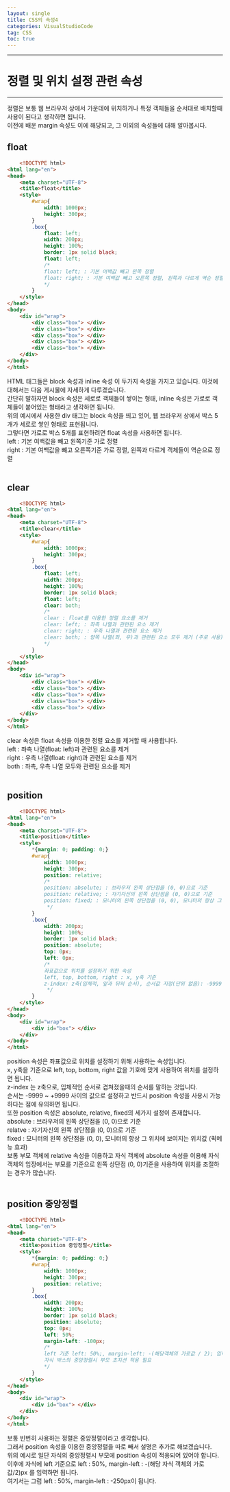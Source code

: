 ```yaml
---
layout: single
title: CSS의 속성4
categories: VisualStudioCode
tag: CSS
toc: true
---
```

___
# **정렬 및 위치 설정 관련 속성**
___
정렬은 보통 웹 브라우저 상에서 가운데에 위치하거나 특정 객체들을 순서대로 배치할때 사용이 된다고 생각하면 됩니다.<br/>
이전에 배운 margin 속성도 이에 해당되고, 그 이외의 속성들에 대해 알아봅시다.
## **float**
```html
    <!DOCTYPE html>
<html lang="en">
<head>
    <meta charset="UTF-8">
    <title>float</title>
    <style>
        #wrap{
            width: 1000px;
            height: 300px;
        }
        .box{
            float: left;
            width: 200px;
            height: 100%;
            border: 1px solid black;
            float: left;
            /* 
            float: left; : 기본 여백값 빼고 왼쪽 정렬
            float: right; : 기본 여백값 빼고 오른쪽 정렬, 왼쪽과 다르게 역순 정렬 
            */
        }
    </style>
</head>
<body>
    <div id="wrap">
        <div class="box"> </div>
        <div class="box"> </div>
        <div class="box"> </div>
        <div class="box"> </div>
        <div class="box"> </div>
    </div>
</body>
</html>
```
HTML 태그들은 block 속성과 inline 속성 이 두가지 속성을 가지고 있습니다. 이것에 대해서는 다음 게시물에 자세하게 다루겠습니다.<br/>
간단히 말하자면 block 속성은 세로로 객체들이 쌓이는 형태, inline 속성은 가로로 객체들이 붙어있는 형태라고 생각하면 됩니다.<br/>
위의 예시에서 사용한 div 태그는 block 속성을 띄고 있어, 웹 브라우저 상에서 박스 5개가 세로로 쌓인 형태로 표현됩니다.<br/>
그렇다면 가로로 박스 5개를 표현하려면 float 속성을 사용하면 됩니다.<br/>
left : 기본 여백값을 빼고 왼쪽기준 가로 정렬<br/>
right : 기본 여백값을 뺴고 오른쪽기준 가로 정렬, 왼쪽과 다르게 객체들이 역순으로 정렬
<br/><br/>

## **clear**
```html
    <!DOCTYPE html>
<html lang="en">
<head>
    <meta charset="UTF-8">
    <title>clear</title>
    <style>
        #wrap{
            width: 1000px;
            height: 300px;
        }
        .box{
            float: left;
            width: 200px;
            height: 100%;
            border: 1px solid black;
            float: left;
            clear: both;
            /* 
            clear : float를 이용한 정렬 요소를 제거
            clear: left; : 좌측 나열과 관련된 요소 제거
            clear: right; : 우측 나열과 관련된 요소 제거
            clear: both; : 양쪽 나열(좌, 우)과 관련된 요소 모두 제거 (주로 사용)
            */
        }
    </style>
</head>
<body>
    <div id="wrap">
        <div class="box"> </div>
        <div class="box"> </div>
        <div class="box"> </div>
        <div class="box"> </div>
        <div class="box"> </div>
    </div>
</body>
</html>
```
clear 속성은 float 속성을 이용한 정렬 요소를 제거할 때 사용합니다.<br/>
left : 좌측 나열(float: left)과 관련된 요소를 제거<br/>
right : 우측 나열(float: right)과 관련된 요소를 제거<br/>
both : 좌측, 우측 나열 모두와 관련된 요소를 제거
<br/><br/>

## **position**
```html
    <!DOCTYPE html>
<html lang="en">
<head>
    <meta charset="UTF-8">
    <title>position</title>
    <style>
        *{margin: 0; padding: 0;}
        #wrap{
            width: 1000px;
            height: 300px;
            position: relative;
            /* 
            position: absolute; : 브라우저 왼쪽 상단점을 (0, 0)으로 기준
            position: relative; : 자기자신의 왼쪽 상단점을 (0, 0)으로 기준
            position: fixed; : 모니터의 왼쪽 상단점을 (0, 0), 모니터의 항상 그 위치에서 보여주는 위치값 (퀵메뉴 효과)
             */
        }
        .box{
            width: 200px;
            height: 100%;
            border: 1px solid black;
            position: absolute;
            top: 0px;
            left: 0px;
            /* 
            좌표값으로 위치를 설정하기 위한 속성
            left, top, bottom, right : x, y축 기준
            z-index: z축(입체적, 앞과 뒤의 순서), 순서값 지정(단위 없음): -9999 ~ 9999 (반드시 position 속성 사용시 가능) 
             */
        }
    </style>
</head>
<body>
    <div id="wrap">
        <div id="box"> </div>
    </div>
</body>
</html>
```
position 속성은 좌표값으로 위치를 설정하기 위해 사용하는 속성입니다.<br/>
x, y축을 기준으로 left, top, bottom, right 값을 기호에 맞게 사용하여 위치를 설정하면 됩니다.<br/>
z-index 는 z축으로, 입체적인 순서로 겹쳐졌을때의 순서를 말하는 것입니다.<br/>
순서는 -9999 ~ +9999 사이의 값으로 설정하고 반드시 position 속성을 사용시 가능하다는 점에 유의하면 됩니다.<br/>
또한 position 속성은 absolute, relative, fixed의 세가지 설정이 존재합니다.<br/>
absolute : 브라우저의 왼쪽 상단점을 (0, 0)으로 기준<br/>
relatve : 자기자신의 왼쪽 상단점을 (0, 0)으로 기준<br/>
fixed : 모니터의 왼쪽 상단점을 (0, 0), 모니터의 항상 그 위치에 보여지는 위치값 (퀵메뉴 효과)<br/>
보통 부모 객체에 relative 속성을 이용하고 자식 객체에 absolute 속성을 이용해 자식 객체의 입장에서는 부모를 기준으로 왼쪽 상단점 (0, 0)기준을 사용하여 위치를 조절하는 경우가 많습니다.
<br/><br/>

## **position 중앙정렬**
```html
    <!DOCTYPE html>
<html lang="en">
<head>
    <meta charset="UTF-8">
    <title>position 중앙정렬</title>
    <style>
        *{margin: 0; padding: 0;}
        #wrap{
            width: 1000px;
            height: 300px;
            position: relative;
        }
        .box{
            width: 200px;
            height: 100%;
            border: 1px solid black;
            position: absolute;
            top: 0px;
            left: 50%;
            margin-left: -100px;
            /* 
            left 기준 left: 50%;, margin-left: -(해당객체의 가로값 / 2); 입력
            자식 박스의 중앙정렬시 부모 초지션 적용 필요
            */
        }
    </style>
</head>
<body>
    <div id="wrap">
        <div id="box"> </div>
    </div>
</body>
</html>
```
보통 빈번히 사용하는 정렬은 중앙정렬이라고 생각합니다.<br/>
그래서 position 속성을 이용한 중앙정렬을 따로 빼서 설명은 추가로 해보겠습니다.<br/>
위의 예시로 일단 자식의 중앙정렬시 부모에 position 속성이 적용되어 있어야 합니다.<br/>
이후에 자식에 left 기준으로 left : 50%, margin-left : -(해당 자식 객체의 가로값/2)px 를 입력하면 됩니다.<br/>
여기서는 그럼 left : 50%, margin-left : -250px이 됩니다.
